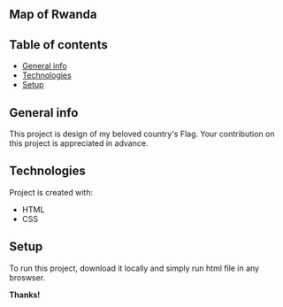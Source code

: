 ## Map of Rwanda

## Table of contents
* [General info](#general-info)
* [Technologies](#technologies)
* [Setup](#setup)

## General info
This project is design of my beloved country's Flag.
Your contribution on this project is appreciated in advance.
	
## Technologies
Project is created with:
* HTML
* CSS
	
## Setup
To run this project, download it locally and simply run html file in any broswser.

**Thanks!**
